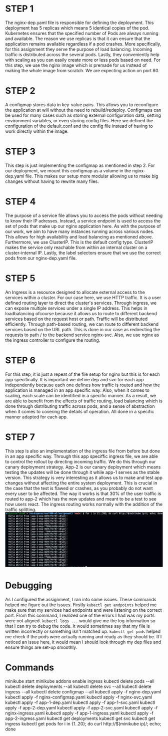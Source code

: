 # STEP 1
The nginx-dep.yaml file is responsible for defining the deployment. This deployment has 5 replicas which means 5 identical copies of the pod. Kubernetes ensures that the specified number of Pods are always running and available. The reason we use replicas is that it can ensure that the application remains available regardless if a pod crashes. More specifically, for this assignment they serve the purpose of load balancing. Incoming traffic is distributed across the several pods. Lastly, they conveniently help with scaling as you can easily create more or less pods based on need. For this step, we use the nginx image which is premade for us instead of making the whole image from scratch. We are expecting action on port 80.

# STEP 2
A configmap stores data in key-value pairs. This allows you to reconfigure the application at will without the need to rebuild/redeploy. Configmaps can be used for many cases such as storing external configuration data, setting environment variables, or even storing config files. Here we defined the configuration of the default.conf and the config file instead of having to work directly within the image. 

# STEP 3
This step is just implementing the configmap as mentioned in step 2. For our deployment, we mount this configmap as a volume in the nginx-dep.yaml file. This makes our setup more modular allowing us to make big changes without having to rewrite many files.

# STEP 4
The purpose of a service file allows you to access the pods without needing to know their IP adresses. Instead, a service endpoint is used to access the set of pods that make up our nginx application here. As with the purpose of our work, we aim to have many instances running across various nodes. This allows for high availability and load balancing as mentioned above. Furthermore, we use ClusterIP. This is the default config type. ClusterIP makes the service only reachable from within an internal cluster on a cluster-internal IP. Lastly, the label selectors ensure that we use the correct pods from our nginx-dep.yaml file.

# STEP 5
An Ingress is a resource designed to allocate external access to the services within a cluster. For our case here, we use HTTP traffic. It is a user defined routing layer to direct the cluster's services. Through ingress, we can expose multiple services under a single IP address. This helps in loadbalancing ofcourse because it allows us to route to different backend services based on the request host or path. Traffic will be distributed efficiently. Through path-based routing, we can route to different backend services based on the URL path. This is done in our case as redirecting the requests to path / to the backend service nginx-svc. Also, we use nginx as the ingress controller to configure the routing. 

# STEP 6
For this step, it is just a repeat of the file setup for nginx but this is for each app specifically. It is important we define dep and svc for each app independently because each one defines how traffic is routed and how the application is managed in an app specific way. Also, when it comes to scaling, each scale can be identified in a specific manner. As a result, we are able to benefit from the effects of traffic routing, load balancing which is done through distributing traffic across pods, and a sense of abstraction when it comes to covering the details of operation. All done in a specific manner adapted for each app.

# STEP 7
This step is also an implementation of the ingress file from before but done in an app specific way. Through this app speciffic ingress file, we are able to control the rollout by directing incoming traffic. We do this through our canary deployment strategy. App-2 is our canary deployment which means testing the updates will be done through it while app-1 serves as the stable version. This strategy is very interesting as it allows us to make and test app changes without affecting the entire system deployment. This is crucial in the case that the test is flawed or crashes, as you probably do not want every user to be affected. The way it works is that 30% of the user traffic is routed to app-2 which has the new updates and meant to be a test to see how users react. The ingress routing works normally with the addition of the traffic splitting.
![Output here](IngressOutput.png)

# Debugging
As I configured the assignment, I ran into some issues. These commands helped me figure out the issues. Firstly `kubectl get endpoints` helped me make sure that my services had endpoints and were listening on the correct port. From this command, I realized one of the errors I had was my ports were not aligned. `kubectl logs ...` would give me the log information so that I can try to debug the code. It would sometimes say that my file is written incorrectly or something isn't matched up. `kubectl get pods` helped me check if the pods were actually running and ready as they should be. If I noticed an issue here, it would mean I should look through my dep files and ensure things are set-up smoothly. 

# Commands
minikube start
minikube addons enable ingress
kubectl delete pods --all
kubectl delete deployments --all
kubectl delete svc --all
kubectl delete ingress --all
kubectl delete configmap --all
kubectl apply -f nginx-dep.yaml
kubectl apply -f nginx-configmap.yaml
kubectl apply -f nginx-svc.yaml
kubectl apply -f app-1-dep.yaml
kubectl apply -f app-1-svc.yaml
kubectl apply -f app-2-dep.yaml
kubectl apply -f app-2-svc.yaml
kubectl apply -f nginx-ingress.yaml
kubectl apply -f app-1-ingress.yaml
kubectl apply -f app-2-ingress.yaml
kubectl get deployments
kubectl get svc
kubectl get ingress
kubectl get pods
for i in {1..20}; do curl http://$(minikube ip)/; echo; done

